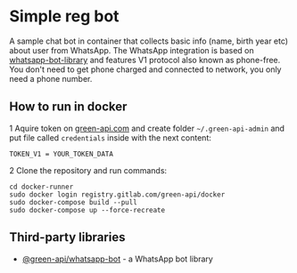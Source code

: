 # Simple reg bot

A sample chat bot in container that collects basic info (name, birth year etc) about user from WhatsApp. The WhatsApp integration is based on [whatsapp-bot-library](https://github.com/green-api/whatsapp-bot) and features V1 protocol also known as phone-free. You don't need to get phone charged and connected to network, you only need a phone number. 

## How to run in docker

1 Aquire token on [green-api.com](https://green-api.com/) and create folder ``~/.green-api-admin`` and put file called ``credentials`` inside with the next content: 
```
TOKEN_V1 = YOUR_TOKEN_DATA
```
2 Clone the repository and run commands:
```
cd docker-runner
sudo docker login registry.gitlab.com/green-api/docker
sudo docker-compose build --pull
sudo docker-compose up --force-recreate
```

## Third-party libraries

* [@green-api/whatsapp-bot](https://github.com/green-api/whatsapp-bot) - a WhatsApp bot library